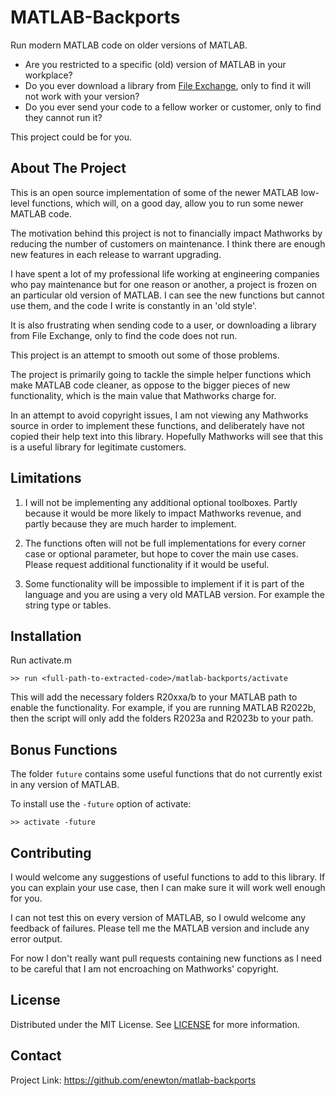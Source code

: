 # MATLAB-Backports

Run modern MATLAB code on older versions of MATLAB.

- Are you restricted to a specific (old) version of MATLAB in your workplace?
- Do you ever download a library from [File
  Exchange](https://mathworks.com/matlabcentral/fileexchange), only to find it
  will not work with your version?
- Do you ever send your code to a fellow worker or customer, only to find they
  cannot run it?

This project could be for you.

## About The Project

This is an open source implementation of some of the newer MATLAB low-level
functions, which will, on a good day, allow you to run some newer MATLAB code.

The motivation behind this project is not to financially impact Mathworks by
reducing the number of customers on maintenance. I think there are enough new
features in each release to warrant upgrading.

I have spent a lot of my professional life working at engineering companies who
pay maintenance but for one reason or another, a project is frozen on an
particular old version of MATLAB. I can see the new functions but cannot use
them, and the code I write is constantly in an 'old style'.

It is also frustrating when sending code to a user, or downloading a library
from File Exchange, only to find the code does not run.

This project is an attempt to smooth out some of those problems.

The project is primarily going to tackle the simple helper functions which make
MATLAB code cleaner, as oppose to the bigger pieces of new functionality, which
is the main value that Mathworks charge for.

In an attempt to avoid copyright issues, I am not viewing any Mathworks source
in order to implement these functions, and deliberately have not copied their
help text into this library. Hopefully Mathworks will see that this is a useful
library for legitimate customers.

## Limitations

1. I will not be implementing any additional optional toolboxes. Partly because
   it would be more likely to impact Mathworks revenue, and partly because they
   are much harder to implement.

2. The functions often will not be full implementations for every corner case or
   optional parameter, but hope to cover the main use cases. Please request
   additional functionality if it would be useful.

3. Some functionality will be impossible to implement if it is part of the
   language and you are using a very old MATLAB version. For example the string
   type or tables.

## Installation

Run activate.m

    >> run <full-path-to-extracted-code>/matlab-backports/activate

This will add the necessary folders R20xxa/b to your MATLAB path to enable the
functionality. For example, if you are running MATLAB R2022b, then the script
will only add the folders R2023a and R2023b to your path.

## Bonus Functions

The folder `future` contains some useful functions that do not currently exist
in any version of MATLAB.

To install use the `-future` option of activate:

    >> activate -future

## Contributing

I would welcome any suggestions of useful functions to add to this library. If
you can explain your use case, then I can make sure it will work well enough for
you.

I can not test this on every version of MATLAB, so I owuld welcome any feedback
of failures. Please tell me the MATLAB version and include any error output.

For now I don't really want pull requests containing new functions as I need to
be careful that I am not encroaching on Mathworks' copyright.

## License

Distributed under the MIT License. See [LICENSE](LICENSE) for more information.

## Contact

Project Link: <https://github.com/enewton/matlab-backports>
